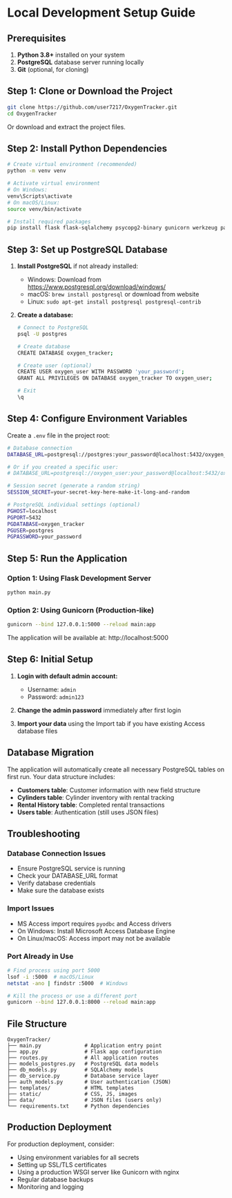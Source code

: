 # Local Development Setup Guide

## Prerequisites

1. **Python 3.8+** installed on your system
2. **PostgreSQL** database server running locally
3. **Git** (optional, for cloning)

## Step 1: Clone or Download the Project

```bash
git clone https://github.com/user7217/OxygenTracker.git
cd OxygenTracker
```

Or download and extract the project files.

## Step 2: Install Python Dependencies

```bash
# Create virtual environment (recommended)
python -m venv venv

# Activate virtual environment
# On Windows:
venv\Scripts\activate
# On macOS/Linux:
source venv/bin/activate

# Install required packages
pip install flask flask-sqlalchemy psycopg2-binary gunicorn werkzeug pandas reportlab
```

## Step 3: Set up PostgreSQL Database

1. **Install PostgreSQL** if not already installed:
   - Windows: Download from https://www.postgresql.org/download/windows/
   - macOS: `brew install postgresql` or download from website
   - Linux: `sudo apt-get install postgresql postgresql-contrib`

2. **Create a database:**
   ```bash
   # Connect to PostgreSQL
   psql -U postgres
   
   # Create database
   CREATE DATABASE oxygen_tracker;
   
   # Create user (optional)
   CREATE USER oxygen_user WITH PASSWORD 'your_password';
   GRANT ALL PRIVILEGES ON DATABASE oxygen_tracker TO oxygen_user;
   
   # Exit
   \q
   ```

## Step 4: Configure Environment Variables

Create a `.env` file in the project root:

```bash
# Database connection
DATABASE_URL=postgresql://postgres:your_password@localhost:5432/oxygen_tracker

# Or if you created a specific user:
# DATABASE_URL=postgresql://oxygen_user:your_password@localhost:5432/oxygen_tracker

# Session secret (generate a random string)
SESSION_SECRET=your-secret-key-here-make-it-long-and-random

# PostgreSQL individual settings (optional)
PGHOST=localhost
PGPORT=5432
PGDATABASE=oxygen_tracker
PGUSER=postgres
PGPASSWORD=your_password
```

## Step 5: Run the Application

### Option 1: Using Flask Development Server
```bash
python main.py
```

### Option 2: Using Gunicorn (Production-like)
```bash
gunicorn --bind 127.0.0.1:5000 --reload main:app
```

The application will be available at: http://localhost:5000

## Step 6: Initial Setup

1. **Login with default admin account:**
   - Username: `admin`
   - Password: `admin123`

2. **Change the admin password** immediately after first login

3. **Import your data** using the Import tab if you have existing Access database files

## Database Migration

The application will automatically create all necessary PostgreSQL tables on first run. Your data structure includes:

- **Customers table**: Customer information with new field structure
- **Cylinders table**: Cylinder inventory with rental tracking
- **Rental History table**: Completed rental transactions
- **Users table**: Authentication (still uses JSON files)

## Troubleshooting

### Database Connection Issues
- Ensure PostgreSQL service is running
- Check your DATABASE_URL format
- Verify database credentials
- Make sure the database exists

### Import Issues
- MS Access import requires `pyodbc` and Access drivers
- On Windows: Install Microsoft Access Database Engine
- On Linux/macOS: Access import may not be available

### Port Already in Use
```bash
# Find process using port 5000
lsof -i :5000  # macOS/Linux
netstat -ano | findstr :5000  # Windows

# Kill the process or use a different port
gunicorn --bind 127.0.0.1:8000 --reload main:app
```

## File Structure

```
OxygenTracker/
├── main.py              # Application entry point
├── app.py               # Flask app configuration
├── routes.py            # All application routes
├── models_postgres.py   # PostgreSQL data models
├── db_models.py         # SQLAlchemy models
├── db_service.py        # Database service layer
├── auth_models.py       # User authentication (JSON)
├── templates/           # HTML templates
├── static/              # CSS, JS, images
├── data/                # JSON files (users only)
└── requirements.txt     # Python dependencies
```

## Production Deployment

For production deployment, consider:
- Using environment variables for all secrets
- Setting up SSL/TLS certificates
- Using a production WSGI server like Gunicorn with nginx
- Regular database backups
- Monitoring and logging
